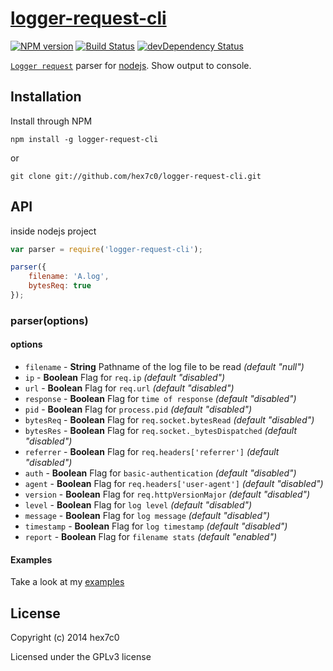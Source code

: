 # [logger-request-cli](https://github.com/hex7c0/logger-request-cli)
[![NPM version](https://badge.fury.io/js/logger-request-cli.svg)](http://badge.fury.io/js/logger-request-cli)
[![Build Status](https://travis-ci.org/hex7c0/logger-request-cli.svg?branch=master)](https://travis-ci.org/hex7c0/logger-request-cli)
[![devDependency Status](https://david-dm.org/hex7c0/logger-request-cli/dev-status.svg)](https://david-dm.org/hex7c0/logger-request-cli#info=devDependencies)

[`Logger request`](https://github.com/hex7c0/logger-request) parser for [nodejs](http://nodejs.org/).
Show output to console.

## Installation

Install through NPM

```
npm install -g logger-request-cli
```
or
```
git clone git://github.com/hex7c0/logger-request-cli.git
```

## API

inside nodejs project
```js
var parser = require('logger-request-cli');

parser({
    filename: 'A.log',
    bytesReq: true
});
```

### parser(options)

#### options

 - `filename` - **String** Pathname of the log file to be read *(default "null")*
 - `ip` - **Boolean** Flag for `req.ip` *(default "disabled")*
 - `url` - **Boolean** Flag for `req.url` *(default "disabled")*
 - `response` - **Boolean** Flag for `time of response` *(default "disabled")*
 - `pid` - **Boolean** Flag for `process.pid` *(default "disabled")*
 - `bytesReq` - **Boolean** Flag for `req.socket.bytesRead` *(default "disabled")*
 - `bytesRes` - **Boolean** Flag for `req.socket._bytesDispatched` *(default "disabled")*
 - `referrer` - **Boolean** Flag for `req.headers['referrer']` *(default "disabled")*
 - `auth` - **Boolean** Flag for `basic-authentication` *(default "disabled")*
 - `agent` - **Boolean** Flag for `req.headers['user-agent']` *(default "disabled")*
 - `version` - **Boolean** Flag for `req.httpVersionMajor` *(default "disabled")*
 - `level` - **Boolean** Flag for `log level` *(default "disabled")*
 - `message` - **Boolean** Flag for `log message` *(default "disabled")*
 - `timestamp` - **Boolean** Flag for `log timestamp` *(default "disabled")*
 - `report` - **Boolean** Flag for `filename stats` *(default "enabled")*

#### Examples

Take a look at my [examples](https://github.com/hex7c0/logger-request-cli/tree/master/examples)

## License
Copyright (c) 2014 hex7c0

Licensed under the GPLv3 license
